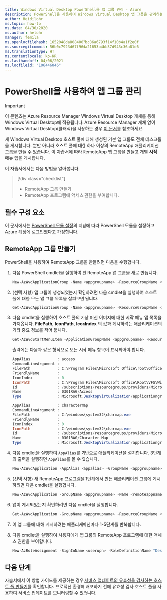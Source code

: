 ```yaml
---
title: Windows Virtual Desktop PowerShell용 앱 그룹 관리 - Azure
description: PowerShell을 사용하여 Windows Virtual Desktop 앱 그룹을 관리하는 방법.
author: Heidilohr
ms.topic: how-to
ms.date: 04/30/2020
ms.author: helohr
manager: femila
ms.openlocfilehash: 1652048da8084007bc86a6793f14f10b4a1f2e0f
ms.sourcegitcommit: 56b0c7923d67f96da21653b4bb37d943c36a81d6
ms.translationtype: HT
ms.contentlocale: ko-KR
ms.lasthandoff: 04/06/2021
ms.locfileid: "106446046"
---
```

# <a name="manage-app-groups-using-powershell"></a>PowerShell을 사용하여 앱 그룹 관리

>[!IMPORTANT]
>이 콘텐츠는 Azure Resource Manager Windows Virtual Desktop 개체를 통해 Windows Virtual Desktop에 적용됩니다. Azure Resource Manager 개체 없이 Windows Virtual Desktop(클래식)을 사용하는 경우 [이 문서](./virtual-desktop-fall-2019/manage-app-groups-2019.md)를 참조하세요.

새 Windows Virtual Desktop 호스트 풀에 대해 생성된 기본 앱 그룹도 전체 데스크톱을 게시합니다. 뿐만 아니라 호스트 풀에 대한 하나 이상의 RemoteApp 애플리케이션 그룹을 만들 수 있습니다. 이 자습서에 따라 RemoteApp 앱 그룹을 만들고 개별 **시작** 메뉴 앱을 게시합니다.

이 자습서에서는 다음 방법을 알아봅니다.

> [!div class="checklist"]
> * RemoteApp 그룹 만들기
> * RemoteApp 프로그램에 액세스 권한을 부여합니다.

## <a name="prerequisites"></a>필수 구성 요소

이 문서에서는 [PowerShell 모듈 설정](powershell-module.md)의 지침에 따라 PowerShell 모듈을 설정하고 Azure 계정에 로그인했다고 가정합니다.

## <a name="create-a-remoteapp-group"></a>RemoteApp 그룹 만들기

PowerShell을 사용하여 RemoteApp 그룹을 만들려면 다음을 수행합니다.

1. 다음 PowerShell cmdlet을 실행하여 빈 RemoteApp 앱 그룹을 새로 만듭니다.

   ```powershell
   New-AzWvdApplicationGroup -Name <appgroupname> -ResourceGroupName <resourcegroupname> -ApplicationGroupType "RemoteApp" -HostPoolArmPath '/subscriptions/SubscriptionId/resourcegroups/ResourceGroupName/providers/Microsoft.DesktopVirtualization/hostPools/HostPoolName'-Location <azureregion>
   ```

2. (선택 사항) 앱 그룹이 생성되었는지 확인하려면 다음 cmdlet을 실행하여 호스트 풀에 대한 모든 앱 그룹 목록을 살펴보면 됩니다.

   ```powershell
   Get-AzWvdApplicationGroup -Name <appgroupname> -ResourceGroupName <resourcegroupname>
   ```

3. 다음 cmdlet을 실행하여 호스트 풀의 가상 머신 이미지에 대한 **시작** 메뉴 앱 목록을 가져옵니다. **FilePath**, **IconPath**, **IconIndex** 의 값과 게시하려는 애플리케이션의 기타 중요 정보를 적어 둡니다.

   ```powershell
   Get-AzWvdStartMenuItem -ApplicationGroupName <appgroupname> -ResourceGroupName <resourcegroupname> | Format-List | more
   ```

   출력에는 다음과 같은 형식으로 모든 시작 메뉴 항목이 표시되어야 합니다.

   ```powershell
   AppAlias            : access
   CommandLineArgument :
   FilePath            : C:\Program Files\Microsoft Office\root\Office16\MSACCESS.EXE
   FriendlyName        :
   IconIndex           : 0
   IconPath            : C:\Program Files\Microsoft Office\Root\VFS\Windows\Installer\{90160000-000F-0000-1000-0000000FF1CE}\accicons.exe
   Id                  : /subscriptions/resourcegroups/providers/Microsoft.DesktopVirtualization/applicationgroups/startmenuitems/Access
   Name                : 0301RAG/Access
   Type                : Microsoft.DesktopVirtualization/applicationgroups/startmenuitems

   AppAlias            : charactermap
   CommandLineArgument :
   FilePath            : C:\windows\system32\charmap.exe
   FriendlyName        :
   IconIndex           : 0
   IconPath            : C:\windows\system32\charmap.exe
   Id                  : /subscriptions/resourcegroups/providers/Microsoft.DesktopVirtualization/applicationgroups/startmenuitems/Character Map
   Name                : 0301RAG/Character Map
   Type                : Microsoft.DesktopVirtualization/applicationgroups/startmenuitems
   ```

4. 다음 cmdlet을 실행하여 `AppAlias`를 기반으로 애플리케이션을 설치합니다. 3단계의 출력을 실행하면 `AppAlias`를 볼 수 있습니다.

   ```powershell
   New-AzWvdApplication -AppAlias <appalias> -GroupName <appgroupname> -Name <remoteappname> -ResourceGroupName <resourcegroupname> -CommandLineSetting <DoNotAllow|Allow|Require>
   ```

5. (선택 사항) 새 RemoteApp 프로그램을 1단계에서 만든 애플리케이션 그룹에 게시하려면 다음 cmdlet을 실행합니다.

   ```powershell
   New-AzWvdApplication -GroupName <appgroupname> -Name <remoteappname> -ResourceGroupName <resourcegroupname> -Filepath <filepath> -IconPath <iconpath> -IconIndex <iconindex> -CommandLineSetting <DoNotAllow|Allow|Require>
   ```

6. 앱이 게시되었는지 확인하려면 다음 cmdlet을 실행합니다.

   ```powershell
   Get-AzWvdApplication -GroupName <appgroupname> -ResourceGroupName <resourcegroupname>
   ```

7. 이 앱 그룹에 대해 게시하려는 애플리케이션마다 1-5단계를 반복합니다.
8. 다음 cmdlet을 실행하여 사용자에게 앱 그룹의 RemoteApp 프로그램에 대한 액세스 권한을 부여합니다.

   ```powershell
   New-AzRoleAssignment -SignInName <userupn> -RoleDefinitionName "Desktop Virtualization User" -ResourceName <appgroupname> -ResourceGroupName <resourcegroupname> -ResourceType 'Microsoft.DesktopVirtualization/applicationGroups'
   ```

## <a name="next-steps"></a>다음 단계

자습서에서 이 방법 가이드를 제공하는 경우 [서비스 업데이트의 유효성을 검사하는 호스트 풀 만들기](create-validation-host-pool.md)를 확인합니다. 프로덕션 환경에 배포하기 전에 유효성 검사 호스트 풀을 사용하여 서비스 업데이트를 모니터링할 수 있습니다.